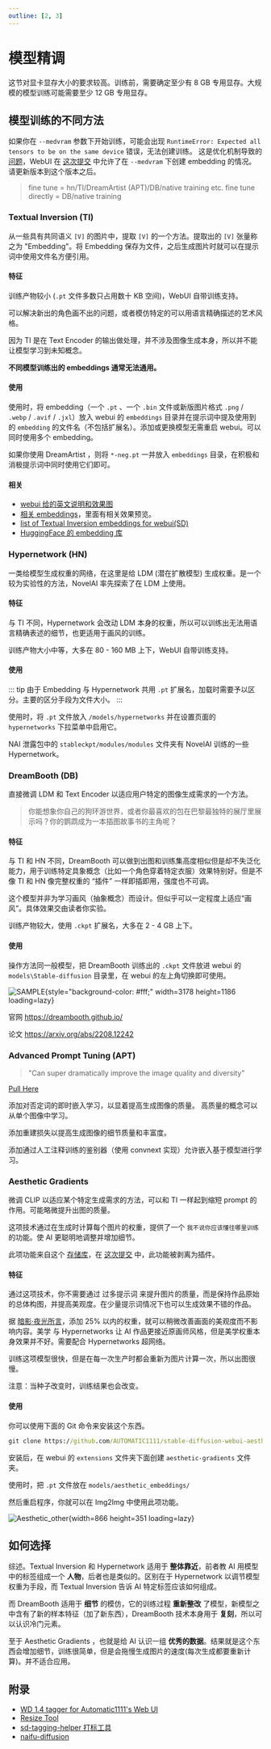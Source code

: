 ```yaml
---
outline: [2, 3]
---
```


# 模型精调

这节对显卡显存大小的要求较高。训练前，需要确定至少有 8 GB 专用显存。大规模的模型训练可能需要至少 12 GB 专用显存。

## 模型训练的不同方法

如果你在 `--medvram` 参数下开始训练，可能会出现 `RuntimeError: Expected all tensors to be on the same device` 错误，无法创建训练。
这是优化机制导致的[问题](https://github.com/AUTOMATIC1111/stable-diffusion-webui/issues/2399)，WebUI 在 [这次提交](https://github.com/AUTOMATIC1111/stable-diffusion-webui/commit/cbb857b675cf0f169b21515c29da492b513cc8c4) 中允许了在 `--medvram` 下创建 embedding 的情况。请更新版本到这个版本之后。

<!-- **关于 batch size**

更大的 batch size 可能稍微加快训练并稍微提升训练效果，但也需要更大的显存。 -->

> fine tune = hn/TI/DreamArtist (APT)/DB/native training etc.
> fine tune directly = DB/native training

### Textual Inversion (TI)

从一些具有共同语义 `[V]` 的图片中，提取 `[V]` 的一个方法。提取出的 `[V]` 张量称之为 "Embedding"。将 Embedding 保存为文件，之后生成图片时就可以在提示词中使用文件名方便引用。

#### 特征

训练产物较小 (`.pt` 文件多数只占用数十 KB 空间)，WebUI 自带训练支持。

可以解决新出的角色画不出的问题，或者模仿特定的可以用语言精确描述的艺术风格。

因为 TI 是在 Text Encoder 的输出做处理，并不涉及图像生成本身，所以并不能让模型学习到未知概念。

**不同模型训练出的 embeddings 通常无法通用。**

#### 使用

使用时，将 embedding（一个 `.pt` 、一个 `.bin` 文件或新版图片格式 `.png` / `.webp` / `.avif` / `.jxl`）放入 webui 的 `embeddings` 目录并在提示词中提及使用到的 `embedding` 的文件名（不包括扩展名）。添加或更换模型无需重启 webui。可以同时使用多个 embedding。

如果你使用 DreamArtist ，则将 `*-neg.pt` 一并放入 `embeddings` 目录，在积极和消极提示词中同时使用它们即可。

#### 相关

- [webui 给的英文说明和效果图](https://github.com/AUTOMATIC1111/stable-diffusion-webui/wiki/Textual-Inversion)
- [相关 embeddings](https://gitlab.com/16777216c/stable-diffusion-embeddings)，里面有相关效果预览。
- [list of Textual Inversion embeddings for webui(SD)](https://rentry.org/embeddings)
- [HuggingFace 的 embedding 库](https://cyberes.github.io/stable-diffusion-textual-inversion-models/)

### Hypernetwork (HN)

一类给模型生成权重的网络，在这里是给 LDM (潜在扩散模型) 生成权重。是一个较为实验性的方法，NovelAI 率先探索了在 LDM 上使用。

#### 特征

与 TI 不同，Hypernetwork 会改动 LDM 本身的权重，所以可以训练出无法用语言精确表述的细节，也更适用于画风的训练。

训练产物大小中等，大多在 80 - 160 MB 上下，WebUI 自带训练支持。

#### 使用

::: tip
由于 Embedding 与 Hypernetwork 共用 `.pt` 扩展名，加载时需要予以区分。主要的区分手段为文件大小。
:::

使用时，将 `.pt` 文件放入 `/models/hypernetworks` 并在设置页面的 `hypernetworks` 下拉菜单中启用它。

NAI 泄露包中的 `stableckpt/modules/modules` 文件夹有 NovelAI 训练的一些 Hypernetwork。

### DreamBooth (DB)

直接微调 LDM 和 Text Encoder 以适应用户特定的图像生成需求的一个方法。

> 你能想象你自己的狗环游世界，或者你最喜欢的包在巴黎最独特的展厅里展示吗？你的鹦鹉成为一本插图故事书的主角呢？

#### 特征

与 TI 和 HN 不同，DreamBooth 可以做到出图和训练集高度相似但是却不失泛化能力，用于训练特定具象概念（比如一个角色穿着特定衣服）效果特别好。但是不像 TI 和 HN 像完整权重的 “插件” 一样即插即用，强度也不可调。

这个模型并非为学习画风（抽象概念）而设计。但似乎可以一定程度上适应“画风”。具体效果交由读者你实验。

训练产物较大，使用 `.ckpt` 扩展名，大多在 2 - 4 GB 上下。

#### 使用

操作方法同一般模型，把 DreamBooth 训练出的 `.ckpt` 文件放进 webui 的 `models\Stable-diffusion` 目录里，在 webui 的左上角切换即可使用。

![SAMPLE](../../assets/high_level.webp){style="background-color: #fff;" width=3178 height=1186 loading=lazy}

官网 https://dreambooth.github.io/

论文 https://arxiv.org/abs/2208.12242

### Advanced Prompt Tuning (APT)

> "Can super dramatically improve the image quality and diversity"

[Pull Here](https://github.com/AUTOMATIC1111/stable-diffusion-webui/pull/2945)

添加对否定词的即时嵌入学习，以显着提高生成图像的质量。 高质量的概念可以从单个图像中学习。

添加重建损失以提高生成图像的细节质量和丰富度。

添加通过人工注释训练的鉴别器（使用 convnext 实现）允许嵌入基于模型进行学习。

### Aesthetic Gradients

微调 CLIP 以适应某个特定生成需求的方法，可以和 TI 一样起到缩短 prompt 的作用。可能略微提升出图的质量。

这项技术通过在生成时计算每个图片的权重，提供了一个 `我不说你应该懂往哪里训练` 的功能。使 AI 更聪明地调整并增加细节。

此项功能来自这个 [存储库](https://github.com/vicgalle/stable-diffusion-aesthetic-gradients)，在 [这次提交](https://github.com/AUTOMATIC1111/stable-diffusion-webui/commit/2b91251637078e04472c91a06a8d9c4db9c1dcf0) 中，此功能被剥离为插件。


#### 特征

通过这项技术，你不需要通过 过多提示词 来提升图片的质量，而是保持作品原始的总体构图，并提高美观度。在少量提示词情况下也可以生成效果不错的作品。

据 [暗影·夜光所言](https://www.bilibili.com/read/cv19102552)，添加 25% 以内的权重，就可以稍微改善画面的美观度而不影响内容。美学 与 Hypernetworks 让 AI 作品更接近原画师风格，但是美学权重本身效果并不好。需要配合 Hypernetworks 超网络。

训练这项模型很快，但是在每一次生产时都会重新为图片计算一次，所以出图很慢。

注意：当种子改变时，训练结果也会改变。

#### 使用

你可以使用下面的 Git 命令来安装这个东西。

```cmd
git clone https://github.com/AUTOMATIC1111/stable-diffusion-webui-aesthetic-gradients extensions/aesthetic-gradients
```

安装后，在 webui 的 `extensions` 文件夹下面创建 `aesthetic-gradients` 文件夹。

使用时，把 `.pt` 文件放在 `models/aesthetic_embeddings/`

然后重启程序，你就可以在 Img2Img 中使用此项功能。

![Aesthetic_other](../../assets/Aesthetic_other.webp){width=866 height=351 loading=lazy}

## 如何选择

综述。Textual Inversion  和 Hypernetwork 适用于 **整体靠近**，前者教 AI 用模型中的标签组成一个 **人物**，后者也是类似的。区别在于 Hypernetwork 以调节模型权重为手段，而 Textual Inversion 告诉 AI 特定标签应该如何组成。

而 DreamBooth 适用于 **细节** 的模仿，它的训练过程 **重新整改** 了模型，新模型之中含有了新的样本特征（加了新东西），DreamBooth 技术本身用于 **复刻**，所以可以认识冷门元素。

至于 Aesthetic Gradients ，也就是给 AI 认识一组 **优秀的数据**。结果就是这个东西会增加细节，训练很简单，但是会拖慢生成图片的速度(每次生成都要重新计算)。并不适合应用。

## 附录

- [WD 1.4 tagger for Automatic1111's Web UI](https://github.com/toriato/stable-diffusion-webui-wd14-tagger)
- [Resize Tool](https://www.birme.net/)
- [sd-tagging-helper 打标工具](https://github.com/arenatemp/sd-tagging-helper)
- [naifu-diffusion](https://github.com/Mikubill/naifu-diffusion)
